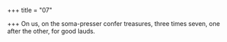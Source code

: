 +++
title = "07"

+++
 On us, on the soma-presser confer treasures, three times seven,
one after the other, for good lauds.